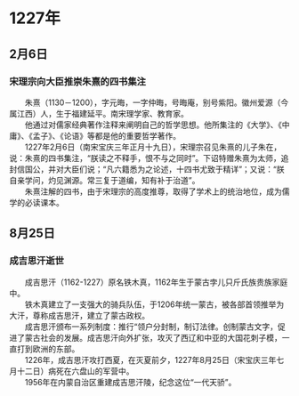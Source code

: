 # 1227年
## 2月6日
### 宋理宗向大臣推崇朱熹的四书集注
　　朱熹（1130－1200），字元晦，一字仲晦，号晦庵，别号紫阳。徽州爱源（今属江西）人，生于福建延平。南宋理学家、教育家。<br>　　他通过对儒家经典著作注释来阐明自己的哲学思想。他所集注的《大学》、《中庸》、《孟子》、《论语》等都是他的重要哲学著作。<br>　　1227年2月6日（南宋宝庆三年正月十九日），宋理宗召见朱熹的儿子朱在，说：朱熹的四书集注，“朕读之不释手，恨不与之同时”。下诏特赠朱熹为太师，追封信国公，并对大臣们说；“凡六籍悉为之论述，十四书尤致于精详”；又说：“朕自亲学问，灼见渊源。常三复于道编，知有补于治道”。<br>　　朱熹注解的四书，由于宋理宗的高度推尊，取得了学术上的统治地位，成为儒学的必读课本。
## 8月25日
### 成吉思汗逝世
　　成吉思汗（1162-1227）原名铁木真，1162年生于蒙古孛儿只斤氏族贵族家庭中。<br>　　铁木真建立了一支强大的骑兵队伍，于1206年统一蒙古，被各部首领推举为大汗，尊称成吉思汗，建立了蒙古政权。<br>　　成吉思汗颁布一系列制度：推行“领户分封制，制订法律。创制蒙古文字，促进了蒙古社会的发展。成吉思汗向外扩张，攻灭了西辽和中亚的大国花刺子模，一直打到欧洲的东部。<br>　　1226年，成吉思汗攻打西夏，在灭夏前夕，1227年8月25日（宋宝庆三年七月十二日）病死在六盘山的军营中。<br>　　1956年在内蒙自治区重建成吉思汗陵，纪念这位“一代天骄”。
<comment/>